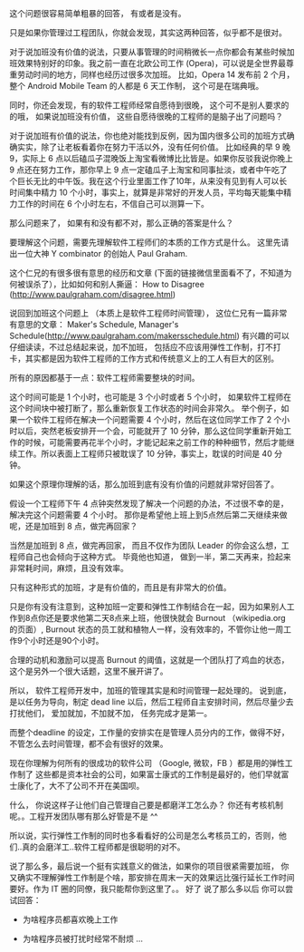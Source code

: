 这个问题很容易简单粗暴的回答， 有或者是没有。

只是如果你管理过工程团队，你就会发现，其实这两种回答，似乎都不是很对。

对于说加班没有价值的说法，只要从事管理的时间稍微长一点你都会有某些时候加班效果特别好的印象。我之前一直在北欧公司工作 (Opera)，可以说是全世界最尊重劳动时间的地方，同样也经历过很多次加班。 比如，Opera 14 发布前 2 个月， 整个 Android Mobile Team 的人都是 6 天工作制， 这个可是在瑞典哦。

同时，你还会发现，有的软件工程师经常自愿待到很晚， 这个可不是别人要求的的哦， 如果说加班没有价值， 这些自愿待很晚的工程师的是脑子出了问题吗？


对于说加班有价值的说法，你也绝对能找到反例，因为国内很多公司的加班方式确确实实，除了让老板看着你在努力干活以外，没有任何价值。
比如经典的早 9 晚 9，实际上 6 点以后磕瓜子混晚饭上淘宝看微博比比皆是。如果你反驳我说你晚上 9 点还在努力工作，那你早上 9 点一定磕瓜子上淘宝和同事扯淡，或者中午吃了个巨长无比的中午饭。我在这个行业里面工作了10年，从来没有见到有人可以长时间集中精力 10 个小时，事实上，就算是非常好的开发人员，平均每天能集中精力工作的时间在 6 个小时左右，不信自己可以测算一下。

那么问题来了， 如果有和没有都不对，那么正确的答案是什么？

要理解这个问题，需要先理解软件工程师们的本质的工作方式是什么。 这里先请出一位大神
Y combinator  的创始人 Paul Graham.


这个仁兄的有很多很有意思的经历和文章 (下面的链接微信里面看不了，不知道为何被误杀了），比如如何和别人撕逼：
How to Disagree (http://www.paulgraham.com/disagree.html)

说回到加班这个问题上 （本质上是软件工程师时间管理）， 这位仁兄有一篇非常有意思的文章：
Maker's Schedule, Manager's Schedule(http://www.paulgraham.com/makersschedule.html)
有兴趣的可以仔细读读，不过总结起来说，加不加班， 包括应不应该用弹性工作制，打不打卡，其实都是因为软件工程师的工作方式和传统意义上的工人有巨大的区别。

所有的原因都基于一点：软件工程师需要整块的时间。

这个时间可能是 1 个小时，也可能是 3 个小时或者 5 个小时， 如果软件工程师在这个时间块中被打断了，那么重新恢复工作状态的时间会非常久。 举个例子，如果一个软件工程师在解决一个问题需要 4 个小时，然后在这位同学工作了 2 个小时以后，突然老板安排开一个会，可能就开了 10 分钟，那么这位同学重新开始工作的时候，可能需要再花半个小时，才能记起来之前工作的种种细节，然后才能继续工作。所以表面上工程师只被耽误了 10 分钟，事实上，耽误的时间是 40 分钟。

如果这个原理你理解的话，那么加班到底有没有价值的问题就非常好回答了。

假设一个工程师下午 4 点钟突然发现了解决一个问题的办法，不过很不幸的是，解决完这个问题需要 4 个小时。 那你是希望他上班上到5点然后第二天继续来做呢，还是加班到 8 点，做完再回家？

当然是加班到 8 点，做完再回家， 而且不仅作为团队 Leader 的你会这么想，工程师自己也会倾向于这种方式。 毕竟他也知道， 做到一半，第二天再来，捡起来非常耗时间，麻烦，且没有效率。

只有这种形式的加班，才是有价值的，而且是有非常大的价值。

只是你有没有注意到，这种加班一定要和弹性工作制结合在一起，因为如果别人工作到8点你还是要求他第二天8点来上班，他很快就会 Burnout （wikipedia.org 的页面）,  Burnout 状态的员工就和植物人一样，没有效率的，不管你让他一周工作9个小时还是90个小时。

合理的动机和激励可以提高 Burnout 的阈值，这就是一个团队打了鸡血的状态，这个是另外一个很大话题，这里不展开讲了。

所以， 软件工程师开发中，加班的管理其实是和时间管理一起处理的。 说到底，是以任务为导向，制定 dead line 以后，然后工程师自主安排时间，然后尽量少去打扰他们， 爱加就加，不加就不加， 任务完成才是第一。  

而整个deadline 的设定，工作量的安排实在是管理人员分内的工作，做得不好，不管怎么去时间管理，都不会有很好的效果。 

现在你理解为何所有的很成功的软件公司 （Google, 微软，FB ）都是用的弹性工作制了 这些都是资本社会的公司，如果富士康式的工作制是最好的，他们早就富士康化了，大不了公司不开在美国呗。

什么， 你说这样子让他们自己管理自己要是都磨洋工怎么办？ 你还有考核机制呢。。工程开发团队哪有那么好管是不是  ^^

所以说，实行弹性工作制的同时也多看看好的公司是怎么考核员工的，否则，他们..真的会磨洋工..软件工程师都是很聪明的对不。

说了那么多，最后说一个挺有实践意义的做法，如果你的项目很紧需要加班， 你又确实不理解弹性工作制是个啥，那安排在周末一天的效果远比强行延长工作时间要好。作为 IT 圈的同僚，我只能帮你到这里了。。
好了 说了那么多以后 你可以尝试回答：

- 为啥程序员都喜欢晚上工作

- 为啥程序员被打扰时经常不耐烦
...
